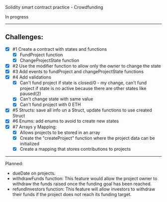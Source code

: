 Solidity smart contract practice - Crowdfunding

In progress

---

## Challenges:

- [x] #1 Create a contract with states and functions
  - [x] FundProject function
  - [x] ChangeProjectState function
- [x] #2 Use the modifier function to allow only the owner to change the state
- [x] #3 Add events to fundProject and changeProjectState functions
- [x] #4 Add validations
  - [x] Can't fund project if state is closed/0 - my change, can't fund project if state is no active because there are other states like paused(2)
  - [x] Can't change state with same value
  - [x] Can't fund project with 0 ETH
- [x] #5 Structs: save all info un a Struct, update functions to use created Struct
- [x] #6 Enums: add enums to avoid to create new states
- [x] #7 Arrays y Mapping:
  - [x] Allows projects to be stored in an array
  - [x] Create the "createProject" function where the project data can be initialized
  - [x] Create a mapping that stores contributions to projects

---

Planned:

- dueDate on projects.
- withdrawFunds function: This feature would allow the project owner to withdraw the funds raised once the funding goal has been reached.
- refundInvestors function: This feature will allow investors to withdraw their funds if the project does not reach its funding target.
